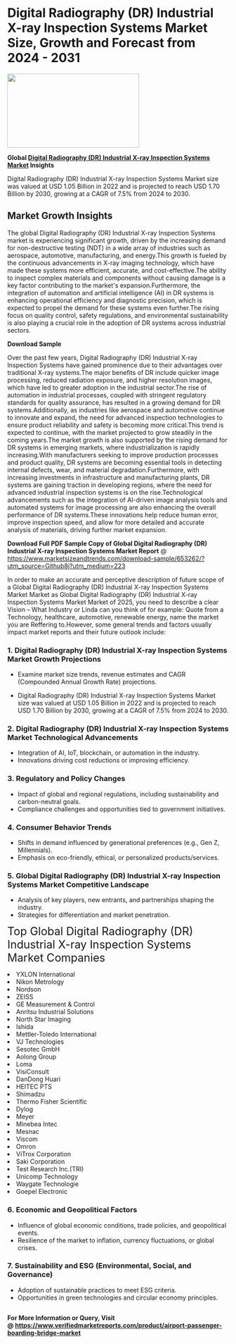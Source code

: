 <H1>Digital Radiography (DR) Industrial X-ray Inspection Systems Market Size, Growth and Forecast from 2024 - 2031</H1><img class="aligncenter size-medium wp-image-584254" src="https://thirdeyenews.in/wp-content/uploads/2024/09/Global-Market-Research-300x168.jpeg" alt="" width="300" height="168" /><p><strong>Global&nbsp;<a href="https://www.marketsizeandtrends.com/download-sample/653262/?utm_source=Github8j?utm_medium=223">Digital Radiography (DR) Industrial X-ray Inspection Systems Market</a> Insights</strong></p><p>Digital Radiography (DR) Industrial X-ray Inspection Systems Market size was valued at USD 1.05 Billion in 2022 and is projected to reach USD 1.70 Billion by 2030, growing at a CAGR of 7.5% from 2024 to 2030.</p><p><h2>Market Growth Insights</h2> <p>The global Digital Radiography (DR) Industrial X-ray Inspection Systems market is experiencing significant growth, driven by the increasing demand for non-destructive testing (NDT) in a wide array of industries such as aerospace, automotive, manufacturing, and energy.This growth is fueled by the continuous advancements in X-ray imaging technology, which have made these systems more efficient, accurate, and cost-effective.The ability to inspect complex materials and components without causing damage is a key factor contributing to the market's expansion.Furthermore, the integration of automation and artificial intelligence (AI) in DR systems is enhancing operational efficiency and diagnostic precision, which is expected to propel the demand for these systems even further.The rising focus on quality control, safety regulations, and environmental sustainability is also playing a crucial role in the adoption of DR systems across industrial sectors.</p> <p><strong>Download Sample</strong></p> <p>Over the past few years, Digital Radiography (DR) Industrial X-ray Inspection Systems have gained prominence due to their advantages over traditional X-ray systems.The major benefits of DR include quicker image processing, reduced radiation exposure, and higher resolution images, which have led to greater adoption in the industrial sector.The rise of automation in industrial processes, coupled with stringent regulatory standards for quality assurance, has resulted in a growing demand for DR systems.Additionally, as industries like aerospace and automotive continue to innovate and expand, the need for advanced inspection technologies to ensure product reliability and safety is becoming more critical.This trend is expected to continue, with the market projected to grow steadily in the coming years.The market growth is also supported by the rising demand for DR systems in emerging markets, where industrialization is rapidly increasing.With manufacturers seeking to improve production processes and product quality, DR systems are becoming essential tools in detecting internal defects, wear, and material degradation.Furthermore, with increasing investments in infrastructure and manufacturing plants, DR systems are gaining traction in developing regions, where the need for advanced industrial inspection systems is on the rise.Technological advancements such as the integration of AI-driven image analysis tools and automated systems for image processing are also enhancing the overall performance of DR systems.These innovations help reduce human error, improve inspection speed, and allow for more detailed and accurate analysis of materials, driving further market expansion.<p><span class=""><strong>Download Full PDF Sample Copy of Global Digital Radiography (DR) Industrial X-ray Inspection Systems Market Report</strong> @ <a href="https://www.marketsizeandtrends.com/download-sample/653262/?utm_source=Github8j?utm_medium=223" target="_blank">https://www.marketsizeandtrends.com/download-sample/653262/?utm_source=Github8j?utm_medium=223</a></span></p><p>In order to make an accurate and perceptive description of future scope of a Global&nbsp;Digital Radiography (DR) Industrial X-ray Inspection Systems Market Market as Global&nbsp;Digital Radiography (DR) Industrial X-ray Inspection Systems Market Market of 2025, you need to describe a clear Vision &ndash; What Industry or Linda can you think of for example: Quote from a Technology, healthcare, automotive, renewable energy, name the market you are Reffering to.However, some general trends and factors usually impact market reports and their future outlook include:</p><h3>1.&nbsp;<strong>Digital Radiography (DR) Industrial X-ray Inspection Systems Market Growth Projections</strong></h3><ul><li>Examine market size trends, revenue estimates and CAGR (Compounded Annual Growth Rate) projections.</li><li><p>Digital Radiography (DR) Industrial X-ray Inspection Systems Market size was valued at USD 1.05 Billion in 2022 and is projected to reach USD 1.70 Billion by 2030, growing at a CAGR of 7.5% from 2024 to 2030.</p></li></ul><h3>2.&nbsp;<strong>Digital Radiography (DR) Industrial X-ray Inspection Systems Market Technological Advancements</strong></h3><ul><li>Integration of AI, IoT, blockchain, or automation in the industry.</li><li>Innovations driving cost reductions or improving efficiency.</li></ul><h3>3.&nbsp;<strong>Regulatory and Policy Changes</strong></h3><ul><li>Impact of global and regional regulations, including sustainability and carbon-neutral goals.</li><li>Compliance challenges and opportunities tied to government initiatives.</li></ul><h3>4.&nbsp;<strong>Consumer Behavior Trends</strong></h3><ul><li>Shifts in demand influenced by generational preferences (e.g., Gen Z, Millennials).</li><li>Emphasis on eco-friendly, ethical, or personalized products/services.</li></ul><h3>5.&nbsp;<strong>Global Digital Radiography (DR) Industrial X-ray Inspection Systems Market Competitive Landscape</strong></h3><ul><li>Analysis of key players, new entrants, and partnerships shaping the industry.</li><li>Strategies for differentiation and market penetration.</li></ul><p data-pm-slice="1 1 []"><span style="color: inherit; font-family: inherit; font-size: 25px;">Top Global Digital Radiography (DR) Industrial X-ray Inspection Systems Market Companies</span></p><div class="" data-test-id=""><p><li>YXLON International</li><li> Nikon Metrology</li><li> Nordson</li><li> ZEISS</li><li> GE Measurement & Control</li><li> Anritsu Industrial Solutions</li><li> North Star Imaging</li><li> Ishida</li><li> Mettler-Toledo International</li><li> VJ Technologies</li><li> Sesotec GmbH</li><li> Aolong Group</li><li> Loma</li><li> VisiConsult</li><li> DanDong Huari</li><li> HEITEC PTS</li><li> Shimadzu</li><li> Thermo Fisher Scientific</li><li> Dylog</li><li> Meyer</li><li> Minebea Intec</li><li> Mesnac</li><li> Viscom</li><li> Omron</li><li> ViTrox Corporation</li><li> Saki Corporation</li><li> Test Research Inc.(TRI)</li><li> Unicomp Technology</li><li> Waygate Technologie</li><li> Goepel Electronic</li></p></div><h3>6.&nbsp;<strong>Economic and Geopolitical Factors</strong></h3><ul><li>Influence of global economic conditions, trade policies, and geopolitical events.</li><li>Resilience of the market to inflation, currency fluctuations, or global crises.</li></ul><h3>7.&nbsp;<strong>Sustainability and ESG (Environmental, Social, and Governance)</strong></h3><ul><li>Adoption of sustainable practices to meet ESG criteria.</li><li>Opportunities in green technologies and circular economy principles.</li></ul><h2><strong style="font-size: 14px;">For More Information or Query, Visit @&nbsp;</strong><a style="background-color: #ffffff; font-size: 14px;" href="https://www.marketsizeandtrends.com/report/digital-radiography-dr-industrial-x-ray-inspection-systems-market/" target="_blank">https://www.verifiedmarketreports.com/product/airport-passenger-boarding-bridge-market</a></h2>